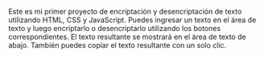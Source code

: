 Este es mi primer proyecto de encriptación y desencriptación de texto utilizando HTML, CSS y JavaScript. Puedes ingresar un texto en el área de texto  y luego encriptarlo o desencriptarlo utilizando los botones correspondientes.
El texto resultante se mostrará en el área de texto de abajo. También puedes copiar el texto resultante con un solo clic.
